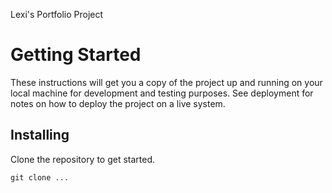 Lexi's Portfolio Project

# Getting Started
These instructions will get you a copy of the project up and running on your local machine for development and testing purposes.
See deployment for notes on how to deploy the project on a live system.

## Installing
Clone the repository to get started.

`
git clone ...
`
